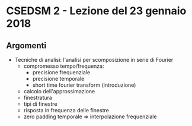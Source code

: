# CSEDSM 2 - Lezione del 23 gennaio 2018

## Argomenti

* Tecniche di analisi: l'analisi per scomposizione in serie di Fourier
  * compromesso tempo/frequenza:
    * precisione frequenziale
    * precisione temporale
    * short time fourier transform (introduzione)
  * calcolo dell'approssimazione
  * finestratura
  * tipi di finestre
  * risposta in frequenza delle finestre
  * zero padding temporale => interpolazione frequenziale
